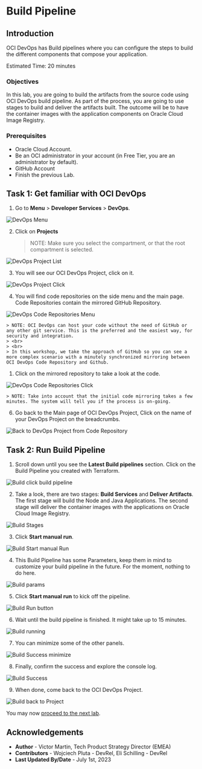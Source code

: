 # Build Pipeline

## Introduction

OCI DevOps has Build pipelines where you can configure the steps to build the different components that compose your application.

Estimated Time: 20 minutes

### Objectives

In this lab, you are going to build the artifacts from the source code using OCI DevOps build pipeline. As part of the process, you are going to use stages to build and deliver the artifacts built. The outcome will be to have the container images with the application components on Oracle Cloud Image Registry.

### Prerequisites

- Oracle Cloud Account.
- Be an OCI administrator in your account (in Free Tier, you are an administrator by default).
- GitHub Account
- Finish the previous Lab.

## Task 1: Get familiar with OCI DevOps

1. Go to **Menu** > **Developer Services** > **DevOps**.
  
  ![DevOps Menu](images/devops-menu.png)

2. Click on **Projects**

    > NOTE: Make sure you select the compartment, or that the root compartment is selected.
  
  ![DevOps Project List](images/devops-project-list.png)

3. You will see our OCI DevOps Project, click on it.

  ![DevOps Project Click](images/devops-project-click.png)

4. You will find code repositories on the side menu and the main page. Code Repositories contain the mirrored GitHub Repository.

  ![DevOps Code Repositories Menu](images/devops-project-code-repositories.png)

    > NOTE: OCI DevOps can host your code without the need of GitHub or any other git service. This is the preferred and the easiest way, for security and integration.
    > <br>
    > <br>
    > In this workshop, we take the approach of GitHub so you can see a more complex scenario with a minutely synchronized mirroring between OCI DevOps Code Repository and Github.

1. Click on the mirrored repository to take a look at the code.

  ![DevOps Code Repositories Click](images/devops-project-code-repositories-click.png)

    > NOTE: Take into account that the initial code mirroring takes a few minutes. The system will tell you if the process is on-going.

6. Go back to the Main page of OCI DevOps Project, Click on the name of your DevOps Project on the breadcrumbs.

  ![Back to DevOps Project from Code Repository](images/devops-code-repository-back.png)

## Task 2: Run Build Pipeline

1. Scroll down until you see the **Latest Build pipelines** section. Click on the Build Pipeline you created with Terraform.

  ![Build click build pipeline](images/devops-build-click-buildpipeline.png)

2. Take a look, there are two stages: **Build Services** and **Deliver Artifacts**. The first stage will build the Node and Java Applications. The second stage will deliver the container images with the applications on Oracle Cloud Image Registry.

  ![Build Stages](images/build-stages.png)

3. Click **Start manual run**.

  ![Build Start manual Run](images/build-stages-start-manual-run.png)

4. This Build Pipeline has some Parameters, keep them in mind to customize your build pipeline in the future. For the moment, nothing to do here.

  ![Build params](images/build-params.png)

5. Click **Start manual run** to kick off the pipeline.

  ![Build Run button](images/build-run-button.png)

6. Wait until the build pipeline is finished. It might take up to 15 minutes.

  ![Build running](images/build-running.png)

7. You can minimize some of the other panels.

  ![Build Success minimize](images/build-success-minimize.png)

8. Finally, confirm the success and explore the console log.

  ![Build Success](images/build-success.png)

9.  When done, come back to the OCI DevOps Project.

  ![Build back to Project](images/build-back.png)

You may now [proceed to the next lab](#next).

## Acknowledgements

* **Author** - Victor Martin, Tech Product Strategy Director (EMEA)
* **Contributors** - Wojciech Pluta - DevRel, Eli Schilling - DevRel
* **Last Updated By/Date** - July 1st, 2023